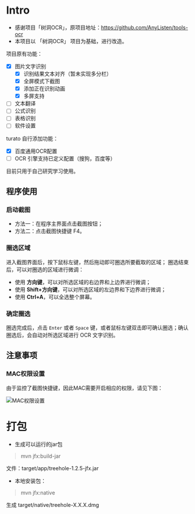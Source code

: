 # Intro

- 感谢项目「树洞OCR」，原项目地址：https://github.com/AnyListen/tools-ocr
- 本项目以 「树洞OCR」 项目为基础，进行改造。

项目原有功能：
- [x] 图片文字识别
  - [x] 识别结果文本对齐（暂未实现多分栏）
  - [x] 全屏模式下截图
  - [x] 添加正在识别动画
  - [x] 多屏支持
- [ ] 文本翻译
- [ ] 公式识别
- [ ] 表格识别
- [ ] 软件设置

turato 自行添加功能：
- [x] 百度通用OCR配置
- [ ] OCR 引擎支持已定义配置（搜狗，百度等）

目前只用于自己研究学习使用。

## 程序使用
### 启动截图
- 方法一：在程序主界面点击截图按钮；
- 方法二：点击截图快捷键 F4。

### 圈选区域
进入截图界面后，按下鼠标左键，然后拖动即可圈选所要截取的区域；
圈选结束后，可以对圈选的区域进行微调：
- 使用 **方向键**，可以对所选区域的右边界和上边界进行微调；
- 使用 **Shift+方向键**，可以对所选区域的左边界和下边界进行微调；
- 使用 **Ctrl+A**，可以全选整个屏幕。

### 确定圈选
圈选完成后，点击 `Enter` 或者 `Space` 键，或者鼠标左键双击即可确认圈选；确认圈选后，会自动对所选区域进行 OCR 文字识别。

## 注意事项
### MAC权限设置
由于监控了截图快捷键，因此MAC需要开启相应的权限，请见下图：

![MAC权限设置](http://img.ifish.fun/Fo31NZQIhPNF6m7gOorRGDuKvaZ_)


# 打包

- 生成可以运行的jar包
> mvn jfx:build-jar

文件：target/app/treehole-1.2.5-jfx.jar

- 本地安装包：
> mvn jfx:native

生成 target/native/treehole-X.X.X.dmg